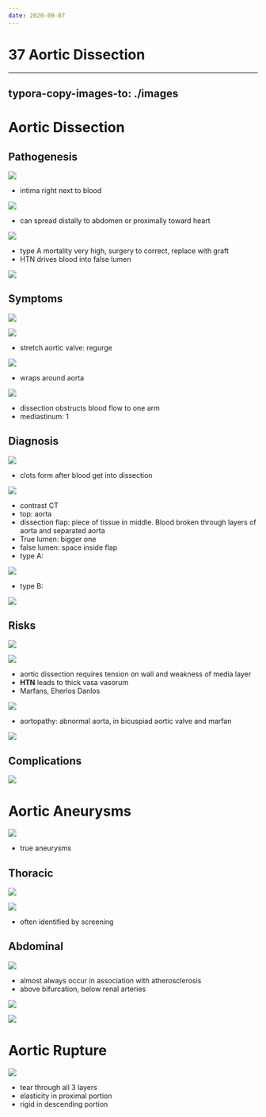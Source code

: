 ```yaml
---
date: 2020-09-07
---
```


# 37 Aortic Dissection
---

## typora-copy-images-to: ./images

# Aortic Dissection

## Pathogenesis

<!-- aortic dissection pathogenesis and spread, 2 types and differences -->

![](https://photos.thisispiggy.com/file/wikiFiles/Br99qQ7.jpg)

- intima right next to blood

![](https://photos.thisispiggy.com/file/wikiFiles/YcJ6W5B.jpg)

- can spread distally to abdomen or proximally toward heart

![](https://photos.thisispiggy.com/file/wikiFiles/d18wLeO.jpg)

- type A mortality very high, surgery to correct, replace with graft
- HTN drives blood into false lumen

![](https://photos.thisispiggy.com/file/wikiFiles/3E391070-2387-4D4E-8514-EC6F5627B79E.jpg)

## Symptoms

<!-- aortic dissection symptoms -->

![](https://photos.thisispiggy.com/file/wikiFiles/4RHsCec.jpg)

![](https://photos.thisispiggy.com/file/wikiFiles/I6jA7A8.jpg)

- stretch aortic valve: regurge

![](https://photos.thisispiggy.com/file/wikiFiles/McH0AgP.jpg)

- wraps around aorta

![](https://photos.thisispiggy.com/file/wikiFiles/DRaUjkX.jpg)

- dissection obstructs blood flow to one arm
- mediastinum: 1

## Diagnosis

<!-- aortic dissection diagnosis and labs -->

![](https://photos.thisispiggy.com/file/wikiFiles/Aq2df26.jpg)

- clots form after blood get into dissection

![](https://photos.thisispiggy.com/file/wikiFiles/cGG6N5k.jpg)

- contrast CT
- top: aorta
- dissection flap: piece of tissue in middle. Blood broken through layers of aorta and separated aorta
- True lumen: bigger one
- false lumen: space inside flap
- type A:

![](https://photos.thisispiggy.com/file/wikiFiles/60568E4F-A29C-4554-96D2-3F28EC87A43F.jpg)

- type B:

![](https://photos.thisispiggy.com/file/wikiFiles/0953F77C-73EF-4EB8-8D9C-5068ED1D2523.jpg)

## Risks

<!-- aortic dissection risks. What is cystic medial necrosis -->

![](https://photos.thisispiggy.com/file/wikiFiles/QD5mICV.jpg)

![](https://photos.thisispiggy.com/file/wikiFiles/VMOFgfJ.jpg)

- aortic dissection requires tension on wall and weakness of media layer
- **HTN** leads to thick vasa vasorum
- Marfans, Eherlos Danlos

![](https://photos.thisispiggy.com/file/wikiFiles/7wS4A8X.jpg)

- aortopathy: abnormal aorta, in bicuspiad aortic valve and marfan

![](https://photos.thisispiggy.com/file/wikiFiles/DbeUYZv.jpg)

## Complications

![](https://photos.thisispiggy.com/file/wikiFiles/801067CA-45A0-4577-BAF3-F048ABB73941.jpg)

# Aortic Aneurysms

<!-- aortic aneurysm pathogenesis, 2 types -->

![](https://photos.thisispiggy.com/file/wikiFiles/jFohx2n.jpg)

- true aneurysms

## Thoracic

<!-- thoracic aortic aneurysm location, association, symptoms -->

![](https://photos.thisispiggy.com/file/wikiFiles/pDnqB4K.jpg)

![](https://photos.thisispiggy.com/file/wikiFiles/7ME2Y9r.jpg)

- often identified by screening

## Abdominal

<!-- AAA association, location, risks, symptoms -->

![](https://photos.thisispiggy.com/file/wikiFiles/ZGp9pyL.jpg)

- almost always occur in association with atherosclerosis
- above bifurcation, below renal arteries

![](https://photos.thisispiggy.com/file/wikiFiles/zifnbNM.jpg)

![](https://photos.thisispiggy.com/file/wikiFiles/QlmlP7r.jpg)

# Aortic Rupture

<!-- aortic rupture cause, location -->

![](https://photos.thisispiggy.com/file/wikiFiles/W7JCrq8.jpg)

- tear through all 3 layers
- elasticity in proximal portion
- rigid in descending portion
